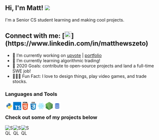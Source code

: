 <h2> Hi, I'm Matt! <img src="https://media.giphy.com/media/gM5qFksULw54NMWyry/giphy.gif" width="50"></h2>

I'm a Senior CS student learning and making cool projects.

<h2>Connect with me: [<img height="22" width="22" src="https://cdn.jsdelivr.net/npm/simple-icons@v3/icons/linkedin.svg" />](https://www.linkedin.com/in/matthewszeto)</h2>

- 🔭 I’m currently working on [upvote](https://github.com/mattszeto/upvote) | [portfolio](https://matthewszeto.com/)
- 🌱 I’m currently learning algorithmic trading!
- 🥅 2020 Goals: contribute to open-source projects and land a full-time SWE job!
- 🧙🏽‍♂️ Fun Fact: I love to design things, play video games, and trade stocks.

### Languages and Tools

[<img align="left" alt="Python" width="26px" src="https://raw.githubusercontent.com/github/explore/80688e429a7d4ef2fca1e82350fe8e3517d3494d/topics/python/python.png" />](https://docs.python.org/3/)
[<img align="left" alt="TS" width="26px" src="https://raw.githubusercontent.com/github/explore/80688e429a7d4ef2fca1e82350fe8e3517d3494d/topics/typescript/typescript.png" />](https://www.typescriptlang.org/docs/)
[<img align="left" alt="HTML5" width="26px" src="https://raw.githubusercontent.com/github/explore/80688e429a7d4ef2fca1e82350fe8e3517d3494d/topics/html/html.png" />](https://devdocs.io/html/)
[<img align="left" alt="CSS3" width="26px" src="https://raw.githubusercontent.com/github/explore/80688e429a7d4ef2fca1e82350fe8e3517d3494d/topics/css/css.png" />](https://devdocs.io/css/)
[<img align="left" alt="React" width="26px" src="https://raw.githubusercontent.com/github/explore/80688e429a7d4ef2fca1e82350fe8e3517d3494d/topics/react/react.png" />](https://reactjs.org/docs/getting-started.html)
[<img align="left" alt="Node.js" width="26px" src="https://raw.githubusercontent.com/github/explore/80688e429a7d4ef2fca1e82350fe8e3517d3494d/topics/nodejs/nodejs.png" />](https://nodejs.org/en/docs/)
[<img align="left" alt="SQL" width="26px" src="https://raw.githubusercontent.com/github/explore/80688e429a7d4ef2fca1e82350fe8e3517d3494d/topics/sql/sql.png" />](https://docs.microsoft.com/en-us/sql/sql-server/?view=sql-server-ver15)

<br />

### Check out some of my projects below

[<img align="left" alt="SQL" width="26px" src="https://static.thenounproject.com/png/89829-200.png" />](https://github.com/mattszeto)
[<img align="left" alt="SQL" width="26px" src="https://static.thenounproject.com/png/89829-200.png" />](https://github.com/mattszeto)
[<img align="left" alt="SQL" width="26px" src="https://static.thenounproject.com/png/89829-200.png" />](https://github.com/mattszeto)
